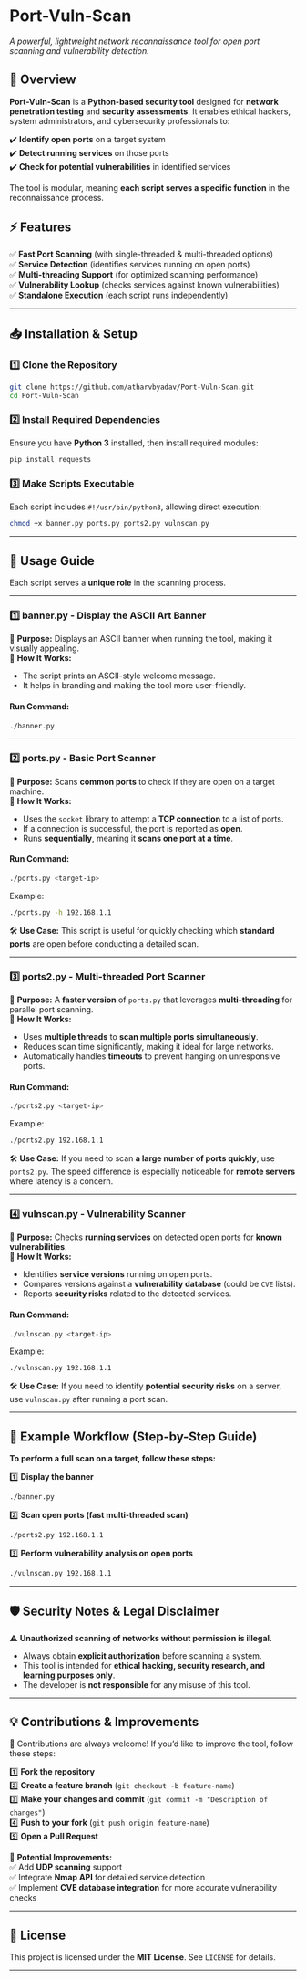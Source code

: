 # **Port-Vuln-Scan**  
*A powerful, lightweight network reconnaissance tool for open port scanning and vulnerability detection.*  

## **📌 Overview**  
**Port-Vuln-Scan** is a **Python-based security tool** designed for **network penetration testing** and **security assessments**. It enables ethical hackers, system administrators, and cybersecurity professionals to:  

✔️ **Identify open ports** on a target system  
✔️ **Detect running services** on those ports  
✔️ **Check for potential vulnerabilities** in identified services  

The tool is modular, meaning **each script serves a specific function** in the reconnaissance process.  

## **⚡ Features**  
✅ **Fast Port Scanning** (with single-threaded & multi-threaded options)  
✅ **Service Detection** (identifies services running on open ports)  
✅ **Multi-threading Support** (for optimized scanning performance)  
✅ **Vulnerability Lookup** (checks services against known vulnerabilities)  
✅ **Standalone Execution** (each script runs independently)  

---

## **📥 Installation & Setup**  
### **1️⃣ Clone the Repository**  
```bash
git clone https://github.com/atharvbyadav/Port-Vuln-Scan.git
cd Port-Vuln-Scan
```

### **2️⃣ Install Required Dependencies**  
Ensure you have **Python 3** installed, then install required modules:  
```bash
pip install requests
```

### **3️⃣ Make Scripts Executable**  
Each script includes `#!/usr/bin/python3`, allowing direct execution:  
```bash
chmod +x banner.py ports.py ports2.py vulnscan.py
```

---

## **🚀 Usage Guide**  
Each script serves a **unique role** in the scanning process.  

---

### **1️⃣ banner.py - Display the ASCII Art Banner**  
📌 **Purpose:** Displays an ASCII banner when running the tool, making it visually appealing.  
🔧 **How It Works:**  
- The script prints an ASCII-style welcome message.  
- It helps in branding and making the tool more user-friendly.  

#### **Run Command:**  
```bash
./banner.py
```

---

### **2️⃣ ports.py - Basic Port Scanner**  
📌 **Purpose:** Scans **common ports** to check if they are open on a target machine.  
🔧 **How It Works:**  
- Uses the `socket` library to attempt a **TCP connection** to a list of ports.  
- If a connection is successful, the port is reported as **open**.  
- Runs **sequentially**, meaning it **scans one port at a time**.  

#### **Run Command:**  
```bash
./ports.py <target-ip>
```
Example:  
```bash
./ports.py -h 192.168.1.1
```

🛠 **Use Case:** This script is useful for quickly checking which **standard ports** are open before conducting a detailed scan.  

---

### **3️⃣ ports2.py - Multi-threaded Port Scanner**  
📌 **Purpose:** A **faster version** of `ports.py` that leverages **multi-threading** for parallel port scanning.  
🔧 **How It Works:**  
- Uses **multiple threads** to **scan multiple ports simultaneously**.  
- Reduces scan time significantly, making it ideal for large networks.  
- Automatically handles **timeouts** to prevent hanging on unresponsive ports.  

#### **Run Command:**  
```bash
./ports2.py <target-ip>
```
Example:  
```bash
./ports2.py 192.168.1.1
```

🛠 **Use Case:** If you need to scan **a large number of ports quickly**, use `ports2.py`. The speed difference is especially noticeable for **remote servers** where latency is a concern.  

---

### **4️⃣ vulnscan.py - Vulnerability Scanner**  
📌 **Purpose:** Checks **running services** on detected open ports for **known vulnerabilities**.  
🔧 **How It Works:**  
- Identifies **service versions** running on open ports.  
- Compares versions against a **vulnerability database** (could be `CVE` lists).  
- Reports **security risks** related to the detected services.  

#### **Run Command:**  
```bash
./vulnscan.py <target-ip>
```
Example:  
```bash
./vulnscan.py 192.168.1.1
```

🛠 **Use Case:** If you need to identify **potential security risks** on a server, use `vulnscan.py` after running a port scan.  

---

## **🔄 Example Workflow (Step-by-Step Guide)**  
**To perform a full scan on a target, follow these steps:**  

1️⃣ **Display the banner**  
```bash
./banner.py
```
2️⃣ **Scan open ports (fast multi-threaded scan)**  
```bash
./ports2.py 192.168.1.1
```
3️⃣ **Perform vulnerability analysis on open ports**  
```bash
./vulnscan.py 192.168.1.1
```

---

## **🛡️ Security Notes & Legal Disclaimer**  
⚠️ **Unauthorized scanning of networks without permission is illegal.**  
- Always obtain **explicit authorization** before scanning a system.  
- This tool is intended for **ethical hacking, security research, and learning purposes only**.  
- The developer is **not responsible** for any misuse of this tool.  

---

## **💡 Contributions & Improvements**  
🚀 Contributions are always welcome! If you’d like to improve the tool, follow these steps:  

1️⃣ **Fork the repository**  
2️⃣ **Create a feature branch** (`git checkout -b feature-name`)  
3️⃣ **Make your changes and commit** (`git commit -m "Description of changes"`)  
4️⃣ **Push to your fork** (`git push origin feature-name`)  
5️⃣ **Open a Pull Request**  

🔹 **Potential Improvements:**  
✅ Add **UDP scanning** support  
✅ Integrate **Nmap API** for detailed service detection  
✅ Implement **CVE database integration** for more accurate vulnerability checks  

---

## **📜 License**  
This project is licensed under the **MIT License**. See `LICENSE` for details.  

---